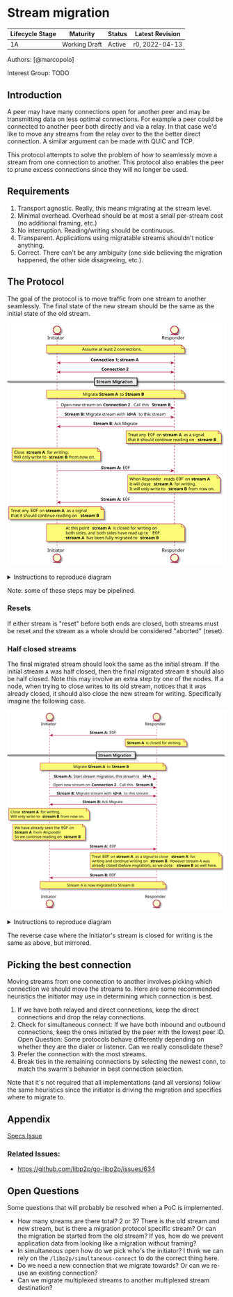 # Stream migration

| Lifecycle Stage | Maturity      | Status | Latest Revision |
|-----------------|---------------|--------|-----------------|
| 1A              | Working Draft | Active | r0, 2022-04-13  |

Authors: [@marcopolo]

Interest Group: TODO
## Introduction

A peer may have many connections open for another peer and may be transmitting
data on less optimal connections. For example a peer could be connected to
another peer both directly and via a relay. In that case we'd like to move any
streams from the relay over to the the better direct connection. A similar
argument can be made with QUIC and TCP.

This protocol attempts to solve the problem of how to seamlessly move a stream
from one connection to another. This protocol also enables the peer to prune
excess connections since they will no longer be used.

## Requirements

1. Transport agnostic. Really, this means migrating at the stream level.
1. Minimal overhead. Overhead should be at most a small per-stream cost (no additional framing, etc.)
1. No interruption. Reading/writing should be continuous.
1. Transparent. Applications using migratable streams shouldn't notice anything.
1. Correct. There can't be any ambiguity (one side believing the migration happened, the other side disagreeing, etc.).

## The Protocol
The goal of the protocol is to move traffic from one stream to another
seamlessly. The final state of the new stream should be the same as the initial
state of the old stream.

![stream-migration](./stream-migration/stream-migration.svg)

<details>
  <summary>Instructions to reproduce diagram</summary>

``` plantuml
@startuml stream-migration
skinparam sequenceMessageAlign center
entity Initiator
entity Responder

note over Initiator, Responder: Assume at least 2 connections.

Initiator <-> Responder: <b>Connection 1; stream A</b>
Initiator <-> Responder: <b>Connection 2</b>

== Stream Migration ==

note over Initiator, Responder: Migrate <b>Stream A</b> to <b>Stream B</b>

Initiator -> Responder: Open new stream on <b>Connection 2</b>. Call this <b>Stream B</b>

Initiator -> Responder: <b>Stream B:</b> Migrate stream with <b>id=A</b> to this stream
Initiator <- Responder: <b>Stream B:</b> Ack Migrate

note over Responder
    Treat any ""EOF"" on <b>stream A</b> as a signal
    that it should continue reading on <b>stream B</b>
end note


note over Initiator
    Close <b>stream A</b> for writing.
    Will only write to <b>stream B</b> from now on.
end note

Initiator -> Responder: <b>Stream A:</b> ""EOF""

note over Responder
    When <i>Responder</i> reads ""EOF"" on <b>stream A</b>
    it will close <b>stream A</b> for writing.
    It will only write to <b>stream B</b> from now on.
end note

Initiator <- Responder: <b>Stream A:</b> ""EOF""

note over Initiator
    Treat any ""EOF"" on <b>stream A</b> as a signal
    that it should continue reading on <b>stream B</b>
end note

note over Initiator, Responder
    At this point <b>stream A</b> is closed for writing on
    both sides, and both sides have read up to ""EOF"".
    <b>stream A</b> has been fully migrated to <b>stream B</b>
end note

@enduml
```

To generate:
```bash
plantuml stream-migration.md -o stream-migration -tsvg
```
</details>

Note: some of these steps may be pipelined.

### Resets

If either stream is "reset" before both ends are closed, both streams must be
reset and the stream as a whole should be considered "aborted" (reset).

### Half closed streams

The final migrated stream should look the same as the initial stream. If the
initial stream `A` was half closed, then the final migrated stream `B` should
also be half closed. Note this may involve an extra step by one of the nodes.
If a node, when trying to close writes to its old stream, notices that it was
already closed, it should also close the new stream for writing. Specifically
imagine the following case.


![stream-migration-half-closed](./stream-migration/stream-migration-half-closed.svg)

<details>
  <summary>Instructions to reproduce diagram</summary>
``` plantuml
@startuml stream-migration-half-closed
skinparam sequenceMessageAlign center
entity Initiator
entity Responder

Initiator <- Responder: <b>Stream A:</b> ""EOF""
note over Responder: <b>Stream A</b> is closed for writing

== Stream Migration ==

note over Initiator, Responder: Migrate <b>Stream A</b> to <b>Stream B</b>

Initiator -> Responder: <b>Stream A:</b> Start stream migration, this stream is <b>id=A</b>

Initiator -> Responder: Open new stream on <b>Connection 2</b>. Call this <b>Stream B</b>

Initiator -> Responder: <b>Stream B:</b> Migrate stream with <b>id=A</b> to this stream
Initiator <- Responder: <b>Stream B:</b> Ack Migrate

note over Initiator
    Close <b>stream A</b> for writing.
    Will only write to <b>stream B</b> from now on.
end note


note over Initiator
    We have already seen the ""EOF"" on
    <b>Stream A</b> from <i>Responder</i>
    So we continue reading on <b>stream B</b>
end note

Initiator -> Responder: <b>Stream A:</b> ""EOF""

note over Responder
    Treat ""EOF"" on <b>stream A</b> as a signal to close <b>stream A</b> for
    writing and continue writing on <b>stream B</b>. However stream A was
    already closed (before migration), so we close <b>stream B</b> as well here.
end note
Initiator <- Responder: <b>Stream B:</b> ""EOF""


note over Initiator, Responder: Stream A is now migrated to Stream B
@enduml
```
To generate:
```bash
plantuml stream-migration.md -o stream-migration -tsvg
```
</details>

The reverse case where the Initiator's stream is closed for writing is the same
as above, but mirrored.

## Picking the best connection

Moving streams from one connection to another involves picking which connection
we should move the streams to. Here are some recommended heuristics the
initiator may use in determining which connection is best.

1. If we have both relayed and direct connections, keep the direct connections
   and drop the relay connections.
2. Check for simultaneous connect: If we have both inbound and outbound
   connections, keep the ones initiated by the peer with the lowest peer ID. Open
   Question: Some protocols behave differently depending on whether they are the
   dialer or listener. Can we really consolidate these?
3. Prefer the connection with the most streams.
4. Break ties in the remaining connections by selecting the newest conn, to
   match the swarm's behavior in best connection selection.

Note that it's not required that all implementations (and all versions) follow
the same heuristics since the initiator is driving the migration and specifies
where to migrate to.

## Appendix

[Specs Issue](https://github.com/libp2p/specs/issues/328)

### Related Issues:

- <https://github.com/libp2p/go-libp2p/issues/634>

## Open Questions

Some questions that will probably be resolved when a PoC is implemented.

- How many streams are there total? 2 or 3? There is the old stream and new
  stream, but is there a migration protocol specific stream? Or can the
  migration be started from the old stream? If yes, how do we prevent
  application data from looking like a migration without framing?
- In simultaneous open how do we pick who's the initiator? I think we can rely
  on the `/libp2p/simultaneous-connect` to do the correct thing here.
- Do we need a new connection that we migrate towards? Or can we re-use an
  existing connection?
- Can we migrate multiplexed streams to another multiplexed stream destination?
